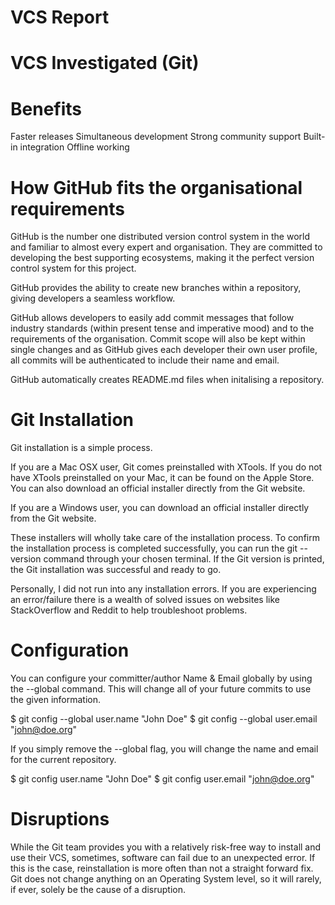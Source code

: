 # VCS Report

# VCS Investigated (Git)

# Benefits
  Faster releases
  Simultaneous development
  Strong community support
  Built-in integration
  Offline working

# How GitHub fits the organisational requirements
  GitHub is the number one distributed version control system in the world and familiar to almost every expert and organisation. They are committed to developing the best supporting ecosystems, making it the perfect version control system for this project.

  GitHub provides the ability to create new branches within a repository, giving developers a seamless workflow.

  GitHub allows developers to easily add commit messages that follow industry standards (within present tense and imperative mood) and to the requirements of the organisation. Commit scope will also be kept within single changes and as GitHub gives each developer their own user profile, all commits will be authenticated to include their name and email.

  GitHub automatically creates README.md files when initalising a repository.

# Git Installation
  Git installation is a simple process.
  
  If you are a Mac OSX user, Git comes preinstalled with XTools. If you do not have XTools preinstalled on your Mac, it can be found on the Apple Store. You can also download an official installer directly from the Git website.
  
  If you are a Windows user, you can download an official installer directly from the Git website.

  These installers will wholly take care of the installation process. To confirm the installation process is completed successfully, you can run the git --version command through your chosen terminal. If the Git version is printed, the Git installation was successful and ready to go.

  Personally, I did not run into any installation errors. If you are experiencing an error/failure there is a wealth of solved issues on websites like StackOverflow and Reddit to help troubleshoot problems.

# Configuration
  You can configure your committer/author Name & Email globally by using the --global command. This will change all of your future commits to use the given information.

  $ git config --global user.name "John Doe"
  $ git config --global user.email "john@doe.org"

  If you simply remove the --global flag, you will change the name and email for the current repository.

  $ git config user.name "John Doe"
  $ git config user.email "john@doe.org"

# Disruptions
  While the Git team provides you with a relatively risk-free way to install and use their VCS, sometimes, software can fail due to an unexpected error. If this is the case, reinstallation is more often than not a straight forward fix. Git does not change anything on an Operating System level, so it will rarely, if ever, solely be the cause of a disruption.